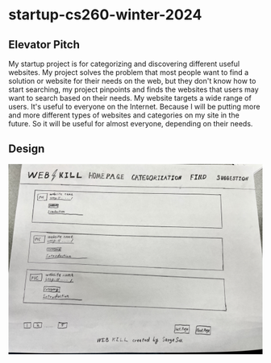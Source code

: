 # startup-cs260-winter-2024

## Elevator Pitch

My startup project is for categorizing and discovering different useful websites. My project solves the problem that most people want to find a solution or website for their needs on the web, but they don't know how to start searching, my project pinpoints and finds the websites that users may want to search based on their needs. My website targets a wide range of users. It's useful to everyone on the Internet. Because I will be putting more and more different types of websites and categories on my site in the future. So it will be useful for almost everyone, depending on their needs.

## Design

![Image Alt Text](images/home.jpg)
